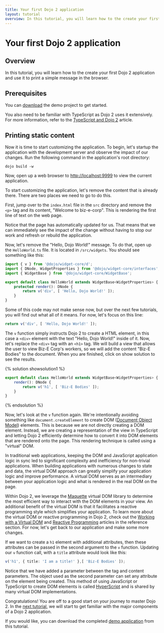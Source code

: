 ```yaml
---
title: Your first Dojo 2 application
layout: tutorial
overview: In this tutorial, you will learn how to the create your first Dojo 2 application and use it to print a simple message in the browser.
---
```


# Your first Dojo 2 application

## Overview
In this tutorial, you will learn how to the create your first Dojo 2 application and use it to print a simple message in the browser.

## Prerequisites
You can [download](./assets/001_static_content-initial.zip) the demo project to get started.

You also need to be familiar with TypeScript as Dojo 2 uses it extensively. For more information, refer to the [TypeScript and Dojo 2](./comingsoon.html) article.

## Printing static content

Now it is time to start customizing the application. To begin, let's startup the application with the development server and observe the impact of our changes. Run the following command in the application's root directory:

`dojo build -w`

Now, open up a web browser to [http://localhost:9999](http://localhost:9999) to view the current application.

To start customizing the application, let's remove the content that is already there. There are two places we need to go to do this.

First, jump over to the `index.html` file in the `src` directory and remove the `<p>` tag and its content, "Welcome to biz-e-corp". This is rendering the first line of text on the web page.

Notice that the page has automatically updated for us. That means that we can immediately see the impact of the change without having to stop our work and refresh or rebuild the application.

Now, let's remove the "Hello, Dojo World!" message. To do that, open up the `HelloWorld.ts` file. It is located in `/src/widgets`. You should see something like this:

```typescript
import { v } from '@dojo/widget-core/d';
import { DNode, WidgetProperties } from '@dojo/widget-core/interfaces';
import { WidgetBase } from '@dojo/widget-core/WidgetBase';

export default class HelloWorld extends WidgetBase<WidgetProperties> {
	protected render(): DNode {
		return v('div', [ 'Hello, Dojo World!' ]);
	}
}
```

Some of this code may not make sense now, but over the next few tutorials, you will find out what all of it means. For now, let's focus on this line:

```typescript
return v('div', [ 'Hello, Dojo World!' ]);
```

The `v` function simply instructs Dojo 2 to create a HTML element, in this case a `<div>` element with the text "Hello, Dojo World!" inside of it. Now, let's replace the `<div>` tag with an `<h1>` tag. We will build a view that allows the user to view Biz-E Corp's workers, so we will add the content "Biz-E Bodies" to the document. When you are finished, click on show solution to see the results.

{% solution showsolution1 %}
```typescript
export default class HelloWorld extends WidgetBase<WidgetProperties> {
	render(): DNode {
		return v('h1', [ 'Biz-E Bodies' ]);
	}
}
```
{% endsolution %}

Now, let's look at the `v` function again. We're intentionally avoiding something like `document.createElement` to create DOM ([Document Object Model](https://en.wikipedia.org/wiki/Document_Object_Model)) elements. This is because we are not directly creating a DOM element. Instead, we are creating a representation of the view in TypeScript and letting Dojo 2 efficiently determine how to convert it into DOM elements that are rendered onto the page. This rendering technique is called using a "virtual" DOM.

In traditional web applications, keeping the DOM and JavaScript application logic in sync led to significant complexity and inefficiency for non-trivial applications. When building applications with numerous changes to state and data, the virtual DOM approach can greatly simplify your application logic and improve performance. A virtual DOM serves as an intermediary between your application logic and what is rendered in the real DOM on the page.

Within Dojo 2, we leverage the [Maquette](http://maquettejs.org/) virtual DOM library to determine the most efficient way to interact with the DOM elements in your view. An additional benefit of the virtual DOM is that it facilitates a reactive programming style which simplifies your application. To learn more about the virtual DOM or reactive programming in Dojo 2, check out the [Working with a Virtual DOM](./comingsoon.html) and [Reactive Programming](./comingsoon.html) articles in the reference section. For now, let's get back to our application and make some more changes.

If we want to create a `h1` element with additional attributes, then these attributes can be passed in the second argument to the `v` function. Updating our `v` function call, with a `title` attribute would look like this:

```typescript
v('h1', { title: 'I am a title!' },[ 'Biz-E Bodies' ]);
```

Notice that we have added a parameter between the tag and content parameters. The object used as the second parameter can set any attribute on the element being created. This method of using JavaScript or TypeScript to create DOM elements is called [HyperScript](https://github.com/hyperhype/hyperscript) and is shared by many virtual DOM implementations.

Congratulations! You are off to a good start on your journey to master Dojo 2. In the [next tutorial](./002_creating_an_application), we will start to get familiar with the major components of a Dojo 2 application.

If you would like, you can download the completed [demo application](./assets/001_static_content-finished.zip) from this tutorial.
